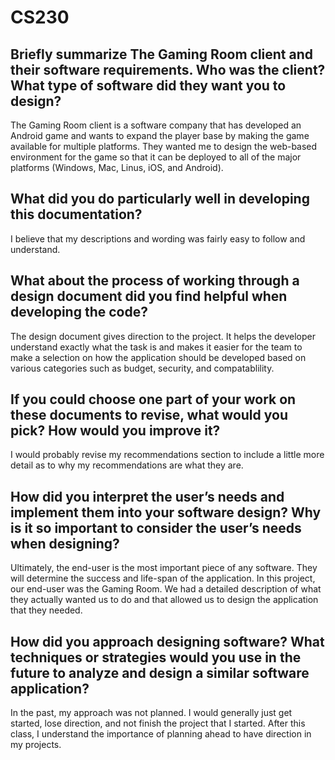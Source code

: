 # CS230

## Briefly summarize The Gaming Room client and their software requirements. Who was the client? What type of software did they want you to design?
The Gaming Room client is a software company that has developed an Android game and wants to expand the player base by making the game available for multiple platforms. They wanted me to design the web-based environment for the game so that it can be deployed to all of the major platforms (Windows, Mac, Linus, iOS, and Android).

## What did you do particularly well in developing this documentation?
I believe that my descriptions and wording was fairly easy to follow and understand. 

## What about the process of working through a design document did you find helpful when developing the code?
The design document gives direction to the project. It helps the developer understand exactly what the task is and makes it easier for the team to make a selection on how the application should be developed based on various categories such as budget, security, and compatablility. 

## If you could choose one part of your work on these documents to revise, what would you pick? How would you improve it?
I would probably revise my recommendations section to include a little more detail as to why my recommendations are what they are. 

## How did you interpret the user’s needs and implement them into your software design? Why is it so important to consider the user’s needs when designing?
Ultimately, the end-user is the most important piece of any software. They will determine the success and life-span of the application. In this project, our end-user was the Gaming Room. We had a detailed description of what they actually wanted us to do and that allowed us to design the application that they needed.

## How did you approach designing software? What techniques or strategies would you use in the future to analyze and design a similar software application?
In the past, my approach was not planned. I would generally just get started, lose direction, and not finish the project that I started. After this class, I understand the importance of planning ahead to have direction in my projects. 
